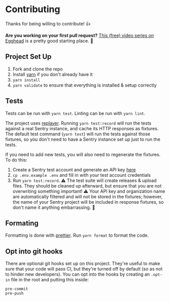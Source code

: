 # Contributing

Thanks for being willing to contribute! 👍

**Are you working on your first pull request?** [This (free) video series on Egghead][egghead] is a pretty good starting place. 🙂

## Project Set Up

1. Fork and clone the repo
2. Install [yarn](https://yarnpkg.com/lang/en/docs/install) if you don't already have it
3. `yarn install`
4. `yarn validate` to ensure that everything is installed & setup correctly

## Tests

Tests can be run with `yarn test`. Linting can be run with `yarn lint`.

The project uses [replayer][replayer]. Running `yarn test:record` will run the tests against a real Sentry instance, and cache its HTTP responses as fixtures. The default test command (`yarn test`) will run the tests against those fixtures, so you don't need to have a Sentry instance set up just to run the tests.

If you need to add new tests, you will also need to regenerate the fixtures. To do this:

1. Create a Sentry test account and generate an API key [here][sentry-api]
2. `cp .env.example .env` and fill in with your test account credentials
3. Run `yarn test:record`. ⚠️ The test suite will create releases & upload files. They should be cleaned up afterward, but ensure that you are not overwriting something important! ⚠️ Your API key and organization name are automatically filtered and will not be stored in the fixtures; however, the name of your Sentry project will be included in response fixtures, so don't name it anything embarrassing. 🙂

## Formating

Formatting is done with [prettier][prettier]. Run `yarn format` to format the code.

## Opt into git hooks 

There are optional git hooks set up on this project. They're useful to make sure that your code will pass CI, but they're turned off by default (so as not to hinder new developers). You can opt into the hooks by creating an `.opt-in` file in the root and putting this inside:

```
pre-commit
pre-push
```

[egghead]: https://egghead.io/series/how-to-contribute-to-an-open-source-project-on-github
[replayer]: https://github.com/aneilbaboo/replayer
[sentry-api]: https://sentry.io/api
[prettier]: https://github.com/prettier/prettier

